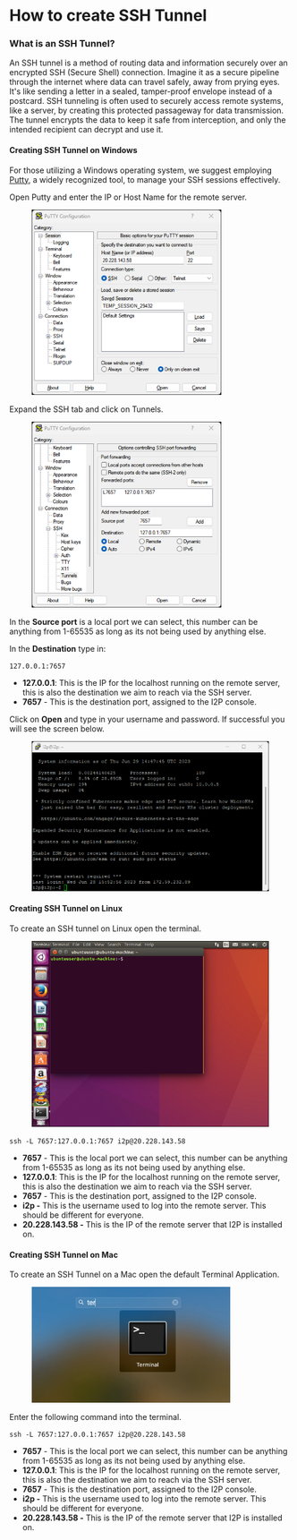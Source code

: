 # How to create SSH Tunnel

### What is an SSH Tunnel? <a href="#what-is-an-ssh-tunnel" id="what-is-an-ssh-tunnel"></a>

An SSH tunnel is a method of routing data and information securely over an encrypted SSH (Secure Shell) connection. Imagine it as a secure pipeline through the internet where data can travel safely, away from prying eyes. It's like sending a letter in a sealed, tamper-proof envelope instead of a postcard. SSH tunneling is often used to securely access remote systems, like a server, by creating this protected passageway for data transmission. The tunnel encrypts the data to keep it safe from interception, and only the intended recipient can decrypt and use it.

#### Creating SSH Tunnel on Windows <a href="#creating-ssh-tunnel-on-windows" id="creating-ssh-tunnel-on-windows"></a>

For those utilizing a Windows operating system, we suggest employing [Putty](https://www.chiark.greenend.org.uk/\~sgtatham/putty/latest.html), a widely recognized tool, to manage your SSH sessions effectively.

Open Putty and enter the IP or Host Name for the remote server.

<figure><img src="../.gitbook/assets/image.png" alt="" width="339"><figcaption></figcaption></figure>

Expand the SSH tab and click on Tunnels.

<figure><img src="../.gitbook/assets/image (1).png" alt="" width="339"><figcaption></figcaption></figure>

In the **Source port** is a local port we can select, this number can be anything from 1-65535 as long as its not being used by anything else.

In the **Destination** type in:

```
127.0.0.1:7657
```

* **127.0.0.1**: This is the IP for the localhost running on the remote server, this is also the destination we aim to reach via the SSH server.
* **7657** - This is the destination port, assigned to the I2P console.

Click on **Open** and type in your username and password. If successful you will see the screen below.

<figure><img src="../.gitbook/assets/image (2).png" alt="" width="496"><figcaption></figcaption></figure>

#### Creating SSH Tunnel on Linux <a href="#creating-ssh-tunnel-on-linux" id="creating-ssh-tunnel-on-linux"></a>

To create an SSH tunnel on Linux open the terminal.

<figure><img src="../.gitbook/assets/image (3).png" alt="" width="450"><figcaption></figcaption></figure>

```
ssh -L 7657:127.0.0.1:7657 i2p@20.228.143.58
```

* **7657** - This is the local port we can select, this number can be anything from 1-65535 as long as its not being used by anything else.
* **127.0.0.1**: This is the IP for the localhost running on the remote server, this is also the destination we aim to reach via the SSH server.
* **7657** - This is the destination port, assigned to the I2P console.
* **i2p -** This is the username used to log into the remote server. This should be different for everyone.
* **20.228.143.58 -** This is the IP of the remote server that I2P is installed on.

#### Creating SSH Tunnel on Mac <a href="#creating-ssh-tunnel-on-mac" id="creating-ssh-tunnel-on-mac"></a>

To create an SSH Tunnel on a Mac open the default Terminal Application.

<figure><img src="../.gitbook/assets/image (4).png" alt="" width="355"><figcaption></figcaption></figure>

Enter the following command into the terminal.

```
ssh -L 7657:127.0.0.1:7657 i2p@20.228.143.58
```

* **7657** - This is the local port we can select, this number can be anything from 1-65535 as long as its not being used by anything else.
* **127.0.0.1**: This is the IP for the localhost running on the remote server, this is also the destination we aim to reach via the SSH server.
* **7657** - This is the destination port, assigned to the I2P console.
* **i2p -** This is the username used to log into the remote server. This should be different for everyone.
* **20.228.143.58 -** This is the IP of the remote server that I2P is installed on.
